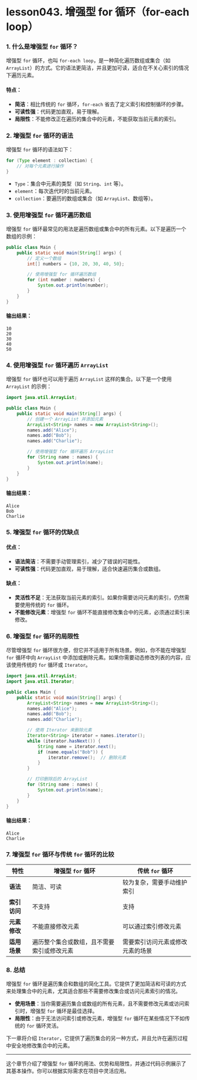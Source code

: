 # lesson043. 增强型 for 循环（for-each loop）

### 1. **什么是增强型** `for` **循环？**

增强型 `for` 循环，也叫 `for-each loop`，是一种简化遍历数组或集合（如 `ArrayList`）的方式。它的语法更简洁，并且更加可读，适合在不关心索引的情况下遍历元素。

#### **特点**：

- **简洁**：相比传统的 `for` 循环，`for-each` 省去了定义索引和控制循环的步骤。
- **可读性强**：代码更加直观，易于理解。
- **局限性**：不能修改正在遍历的集合中的元素，不能获取当前元素的索引。

### 2. **增强型** `for` **循环的语法**

增强型 `for` 循环的语法如下：

```java
for (Type element : collection) {
    // 对每个元素进行操作
}
```

- `Type`：集合中元素的类型（如 `String`、`int` 等）。
- `element`：每次迭代时的当前元素。
- `collection`：要遍历的数组或集合（如 `ArrayList`、数组等）。

### 3. **使用增强型** `for` **循环遍历数组**

增强型 `for` 循环最常见的用法是遍历数组或集合中的所有元素。以下是遍历一个数组的示例：

```java
public class Main {
    public static void main(String[] args) {
        // 定义一个数组
        int[] numbers = {10, 20, 30, 40, 50};

        // 使用增强型 for 循环遍历数组
        for (int number : numbers) {
            System.out.println(number);
        }
    }
}
```

#### **输出结果**：

```plain
10
20
30
40
50
```

### 4. **使用增强型** `for` **循环遍历** `ArrayList`

增强型 `for` 循环也可以用于遍历 `ArrayList` 这样的集合。以下是一个使用 `ArrayList` 的示例：

```java
import java.util.ArrayList;

public class Main {
    public static void main(String[] args) {
        // 创建一个 ArrayList 并添加元素
        ArrayList<String> names = new ArrayList<String>();
        names.add("Alice");
        names.add("Bob");
        names.add("Charlie");

        // 使用增强型 for 循环遍历 ArrayList
        for (String name : names) {
            System.out.println(name);
        }
    }
}
```

#### **输出结果**：

```plain
Alice
Bob
Charlie
```

### 5. **增强型** `for` **循环的优缺点**

#### **优点**：

- **语法简洁**：不需要手动管理索引，减少了错误的可能性。
- **可读性强**：代码更加直观，易于理解，适合快速遍历集合或数组。

#### **缺点**：

- **灵活性不足**：无法获取当前元素的索引。如果你需要访问元素的索引，仍然需要使用传统的 `for` 循环。
- **不能修改元素**：增强型 `for` 循环不能直接修改集合中的元素，必须通过索引来修改。

### 6. **增强型** `for` **循环的局限性**

尽管增强型 `for` 循环很方便，但它并不适用于所有场景。例如，你不能在增强型 `for` 循环中向 `ArrayList` 中添加或删除元素。如果你需要动态修改列表的内容，应该使用传统的 `for` 循环或 `Iterator`。

```java
import java.util.ArrayList;
import java.util.Iterator;

public class Main {
    public static void main(String[] args) {
        ArrayList<String> names = new ArrayList<String>();
        names.add("Alice");
        names.add("Bob");
        names.add("Charlie");

        // 使用 Iterator 来删除元素
        Iterator<String> iterator = names.iterator();
        while (iterator.hasNext()) {
            String name = iterator.next();
            if (name.equals("Bob")) {
                iterator.remove();  // 删除元素
            }
        }

        // 打印删除后的 ArrayList
        for (String name : names) {
            System.out.println(name);
        }
    }
}
```

#### **输出结果**：

```plain
Alice
Charlie
```

### 7. **增强型** `for` **循环与传统** `for` **循环的比较**

| 特性         | 增强型 `for` 循环                          | 传统 `for` 循环                  |
| ------------ | ------------------------------------------ | -------------------------------- |
| **语法**     | 简洁、可读                                 | 较为复杂，需要手动维护索引       |
| **索引访问** | 不支持                                     | 支持                             |
| **元素修改** | 不能直接修改元素                           | 可以通过索引修改元素             |
| **适用场景** | 遍历整个集合或数组，且不需要索引或修改元素 | 需要索引访问元素或修改元素的场景 |

### 8. **总结**

增强型 `for` 循环是遍历集合和数组的简化工具。它提供了更加简洁和可读的方式来处理集合中的元素，尤其适合那些不需要修改集合或访问元素索引的情况。

- **使用场景**：当你需要遍历集合或数组的所有元素，且不需要修改元素或访问索引时，增强型 `for` 循环是最佳选择。
- **局限性**：由于无法访问索引或修改元素，增强型 `for` 循环在某些情况下不如传统的 `for` 循环灵活。

下一章将介绍 `Iterator`，它提供了遍历集合的另一种方式，并且允许在遍历过程中安全地修改集合中的元素。

------

这个章节介绍了增强型 `for` 循环的用法、优势和局限性，并通过代码示例展示了其基本操作。你可以根据实际需求在项目中灵活应用。